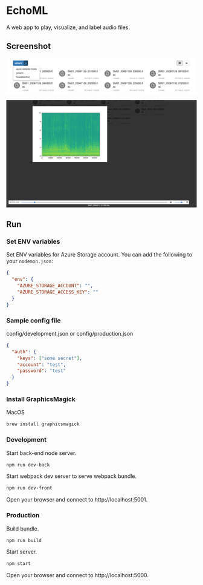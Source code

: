 # EchoML

A web app to play, visualize, and label audio files.

## Screenshot

![List of containers and files](images/files.png)

![Play and visualize an audio file](images/audio.png)

## Run

### Set ENV variables

Set ENV variables for Azure Storage account. You can add the following to your `nodemon.json`:

```json
{
  "env": {
    "AZURE_STORAGE_ACCOUNT": "",
    "AZURE_STORAGE_ACCESS_KEY": ""
  }
}
```

### Sample config file

config/development.json or config/production.json

```json
{
  "auth": {
    "keys": ["some secret"],
    "account": "test",
    "password": "test"
  }
}

```
### Install GraphicsMagick

MacOS 
```bash
brew install graphicsmagick
```
### Development

Start back-end node server.
```bash
npm run dev-back
```

Start webpack dev server to serve webpack bundle.
```bash
npm run dev-front
```

Open your browser and connect to http://localhost:5001.

### Production

Build bundle.
```bash
npm run build
```

Start server.
```bash
npm start
```

Open your browser and connect to http://localhost:5000.
